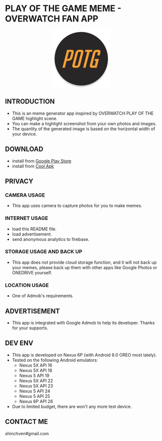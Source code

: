 # PLAY OF THE GAME MEME - OVERWATCH FAN APP

<div style="text-align:center;width:100%">
<img src="images/ic_launcher_round.png" />
</div>

## INTRODUCTION
- This is an meme generator app inspired by OVERWATCH PLAY OF THE GAME highlight scene. 
- You can make a highlight screenshot from your own photos and images.
- The quanlity of the generated image is based on the horizontal width of your device.

## DOWNLOAD
- install from [Google Play Store](https://play.google.com/store/apps/details?id=net.atlassc.playofthegamememe)
- install from [Cool Apk](https://www.coolapk.com/apk/159442)
   
## PRIVACY

### CAMERA USAGE
- This app uses camera to capture photos for you to make memes.

### INTERNET USAGE
- load this README file.
- load advertisement.
- send anonymous analytics to firebase.

### STORAGE USAGE AND BACK UP
- This app does not provide cloud storage function, and it will not back up your memes, please back up them with other apps like Google Photos or ONEDRIVE yourself.

### LOCATION USAGE
- One of Admob's requirements.

## ADVERTISEMENT
- This app is integrated with Google Admob to help its developer. Thanks for your supports.

## DEV ENV
- This app is developed on Nexus 6P (with Android 8.0 OREO most lately).
- Tested on the following Android emulators: 
    - Nexus 5X API 16
    - Nexus 5X API 18
    - Nexus 5 API 19
    - Nexus 5X API 22
    - Nexus 5X API 23
    - Nexus 5 API 24
    - Nexus 5 API 25
    - Nexus 6P API 26
- Due to limited budget, there are won't any more test device.

## CONTACT ME
shinchven#gmail.com


